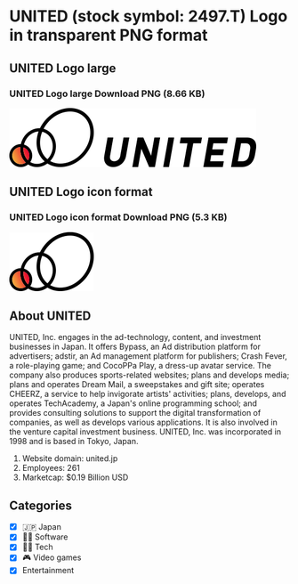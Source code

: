 # UNITED (stock symbol: 2497.T) Logo in transparent PNG format

## UNITED Logo large

### UNITED Logo large Download PNG (8.66 KB)

![UNITED Logo large Download PNG (8.66 KB)](/img/orig/2497.T_BIG-5d646e05.png)

## UNITED Logo icon format

### UNITED Logo icon format Download PNG (5.3 KB)

![UNITED Logo icon format Download PNG (5.3 KB)](/img/orig/2497.T-2922912a.png)

## About UNITED

UNITED, Inc. engages in the ad-technology, content, and investment businesses in Japan. It offers Bypass, an Ad distribution platform for advertisers; adstir, an Ad management platform for publishers; Crash Fever, a role-playing game; and CocoPPa Play, a dress-up avatar service. The company also produces sports-related websites; plans and develops media; plans and operates Dream Mail, a sweepstakes and gift site; operates CHEERZ, a service to help invigorate artists' activities; plans, develops, and operates TechAcademy, a Japan's online programming school; and provides consulting solutions to support the digital transformation of companies, as well as develops various applications. It is also involved in the venture capital investment business. UNITED, Inc. was incorporated in 1998 and is based in Tokyo, Japan.

1. Website domain: united.jp
2. Employees: 261
3. Marketcap: $0.19 Billion USD


## Categories
- [x] 🇯🇵 Japan
- [x] 👨‍💻 Software
- [x] 👩‍💻 Tech
- [x] 🎮 Video games
- [x] Entertainment

